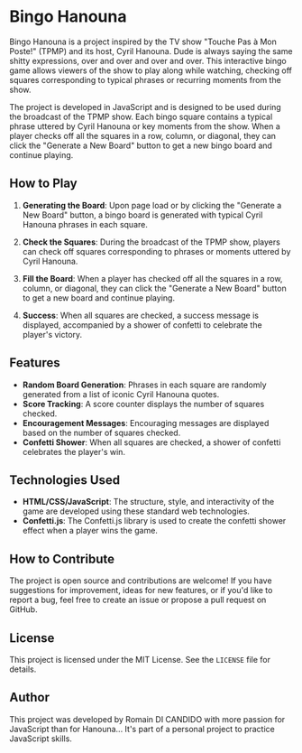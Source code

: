 # Bingo Hanouna

Bingo Hanouna is a project inspired by the TV show "Touche Pas à Mon Poste!" (TPMP) and its host, Cyril Hanouna.
Dude is always saying the same shitty expressions, over and over and over and over.
This interactive bingo game allows viewers of the show to play along while watching, checking off squares corresponding to typical phrases or recurring moments from the show.

The project is developed in JavaScript and is designed to be used during the broadcast of the TPMP show. Each bingo square contains a typical phrase uttered by Cyril Hanouna or key moments from the show. When a player checks off all the squares in a row, column, or diagonal, they can click the "Generate a New Board" button to get a new bingo board and continue playing.

## How to Play

1. **Generating the Board**: Upon page load or by clicking the "Generate a New Board" button, a bingo board is generated with typical Cyril Hanouna phrases in each square.

2. **Check the Squares**: During the broadcast of the TPMP show, players can check off squares corresponding to phrases or moments uttered by Cyril Hanouna.

3. **Fill the Board**: When a player has checked off all the squares in a row, column, or diagonal, they can click the "Generate a New Board" button to get a new board and continue playing.

4. **Success**: When all squares are checked, a success message is displayed, accompanied by a shower of confetti to celebrate the player's victory.

## Features

- **Random Board Generation**: Phrases in each square are randomly generated from a list of iconic Cyril Hanouna quotes.
- **Score Tracking**: A score counter displays the number of squares checked.
- **Encouragement Messages**: Encouraging messages are displayed based on the number of squares checked.
- **Confetti Shower**: When all squares are checked, a shower of confetti celebrates the player's win.

## Technologies Used

- **HTML/CSS/JavaScript**: The structure, style, and interactivity of the game are developed using these standard web technologies.
- **Confetti.js**: The Confetti.js library is used to create the confetti shower effect when a player wins the game.

## How to Contribute

The project is open source and contributions are welcome! If you have suggestions for improvement, ideas for new features, or if you'd like to report a bug, feel free to create an issue or propose a pull request on GitHub.

## License

This project is licensed under the MIT License. See the `LICENSE` file for details.

## Author

This project was developed by Romain DI CANDIDO with more passion for JavaScript than for Hanouna... It's part of a personal project to practice JavaScript skills.

